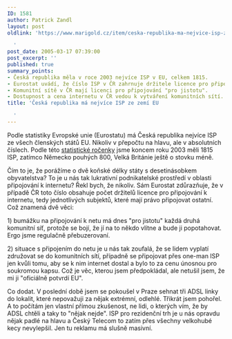 ```yaml
---
ID: 1581
author: Patrick Zandl
layout: post
oldlink: 'https://www.marigold.cz/item/ceska-republika-ma-nejvice-isp-ze-zemi-eu

  '
post_date: 2005-03-17 07:39:00
post_excerpt: ''
published: true
summary_points:
- Česká republika měla v roce 2003 nejvíce ISP v EU, celkem 1815.
- Eurostat uvádí, že číslo ISP v ČR zahrnuje držitele licence pro připojování.
- Komunitní sítě v ČR mají licenci pro připojování "pro jistotu".
- Dostupnost a cena internetu v ČR vedou k vytváření komunitních sítí.
title: 'Česká republika má nejvíce ISP ze zemí EU

  '
---
```


<p>Podle statistiky Evropské unie (Eurostatu) má Česká republika nejvíce ISP ze všech členských států EU. Nikoliv v přepočtu na hlavu, ale v absolutních číslech. Podle této <a href="http://epp.eurostat.cec.eu.int/cache/ITY_OFFPUB/KS-NP-05-008/EN/KS-NP-05-008-EN.PDF">statistické ročenky</a> jsme koncem roku 2003 měli 1815 ISP, zatímco Německo pouhých 800, Velká Británie ještě o stovku méně. </p>

<p>Čím to je, že porážíme o dvě koňské délky státy s desetinásobkem obyvatelstva? To je u nás tak lukrativní podnikatelské prostředí v oblasti připojování k internetu? Řekl bych, že nikoliv. Sám Eurostat zdůrazňuje, že v případě ČR toto číslo obsahuje počet držitelů licence pro připojování k internetu, tedy jednotlivých subjektů, které mají právo připojovat ostatní. Což znamená dvě věci: </p>

<p>1) bumážku na připojování k netu má dnes "pro jistotu" každá druhá komunitní síť, protože se bojí, že jí na to někdo vlítne a bude ji popotahovat. Ergo jsme regulačně přebuzerovaní. </p>

<p>2) situace s připojením do netu je u nás tak zoufalá, že se lidem vyplatí združovat se do komunitních sítí, případně se připojovat přes one-man ISP jen kvůli tomu, aby se k nim internet dostal a bylo to za cenu únosnou pro soukromou kapsu. Což je věc, kterou jsem předpokládal, ale netušil jsem, že mi ji "oficiálně potvrdí EU". </p>

<p>Co dodat. V poslední době jsem se pokoušel v Praze sehnat tři ADSL linky do lokalit, které nepovažuji za nějak extrémní, odlehlé. Třikrát jsem pohořel. A to počítám jen vlastní přímou zkušenost, ne lidi, o kterých vím, že by ADSL chtěli a taky to "nějak nejde". ISP pro rezidenční trh je u nás opravdu nějak padlé na hlavu a Český Telecom to zatím přes všechny velkohubé kecy nevylepšil. Jen tu reklamu má slušně masivní.
</p>